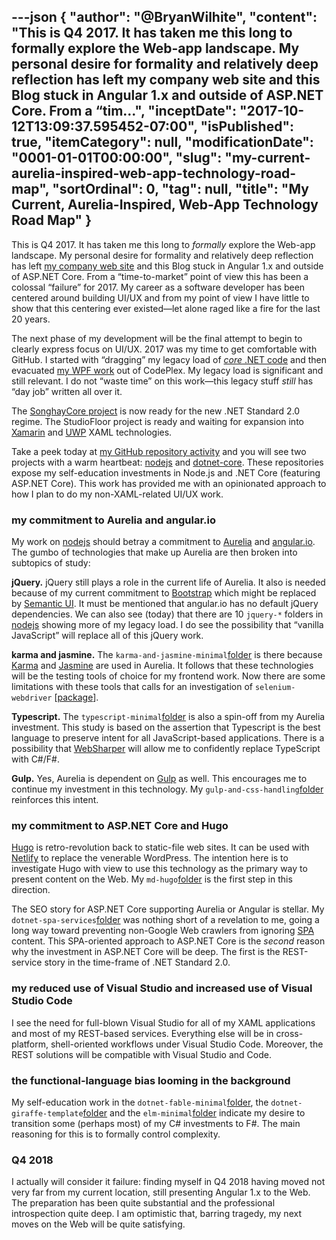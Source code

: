 ---json
{
  "author": "@BryanWilhite",
  "content": "This is Q4 2017. It has taken me this long to formally explore the Web-app landscape. My personal desire for formality and relatively deep reflection has left my company web site and this Blog stuck in Angular 1.x and outside of ASP.NET Core. From a “tim...",
  "inceptDate": "2017-10-12T13:09:37.595452-07:00",
  "isPublished": true,
  "itemCategory": null,
  "modificationDate": "0001-01-01T00:00:00",
  "slug": "my-current-aurelia-inspired-web-app-technology-road-map",
  "sortOrdinal": 0,
  "tag": null,
  "title": "My Current, Aurelia-Inspired, Web-App Technology Road Map"
}
---

This is Q4 2017. It has taken me this long to *formally* explore the Web-app landscape. My personal desire for formality and relatively deep reflection has left [my company web site](http://songhaysystem.com) and this Blog stuck in Angular 1.x and outside of ASP.NET Core. From a “time-to-market” point of view this has been a colossal “failure” for 2017. My career as a software developer has been centered around building UI/UX and from my point of view I have little to show that this centering ever existed—let alone raged like a fire for the last 20 years.

The next phase of my development will be the final attempt to begin to clearly express focus on UI/UX. 2017 was my time to get comfortable with GitHub. I started with “dragging” my legacy load of [*core* .NET code](https://github.com/BryanWilhite/SonghayCore) and then evacuated [my WPF work](https://github.com/BryanWilhite/Songhay.StudioFloor) out of CodePlex. My legacy load is significant and still relevant. I do not “waste time” on this work—this legacy stuff *still* has “day job” written all over it.

The [SonghayCore project](https://github.com/BryanWilhite/SonghayCore) is now ready for the new .NET Standard 2.0 regime. The StudioFloor project is ready and waiting for expansion into [Xamarin](https://www.xamarin.com/) and [UWP](https://docs.microsoft.com/en-us/windows/uwp/get-started/universal-application-platform-guide) XAML technologies.

Take a peek today at [my GitHub repository activity](https://github.com/BryanWilhite?tab=repositories) and you will see two projects with a warm heartbeat: [nodejs](https://github.com/BryanWilhite/nodejs) and [dotnet-core](https://github.com/BryanWilhite/dotnet-core). These repositories expose my self-education investments in Node.js and .NET Core (featuring ASP.NET Core). This work has provided me with an opinionated approach to how I plan to do my non-XAML-related UI/UX work.

### my commitment to Aurelia and angular.io

My work on [nodejs](https://github.com/BryanWilhite/nodejs) should betray a commitment to [Aurelia](https://github.com/BryanWilhite/nodejs/tree/master/aurelia-official) and [angular.io](https://github.com/BryanWilhite/nodejs/tree/master/angular.io-official). The gumbo of technologies that make up Aurelia are then broken into subtopics of study:

**jQuery.** jQuery still plays a role in the current life of Aurelia. It also is needed because of my current commitment to [Bootstrap](http://getbootstrap.com/) which might be replaced by [Semantic UI](https://semantic-ui.com/). It must be mentioned that angular.io has no default jQuery dependencies. We can also see (today) that there are 10 `jquery-*` folders in [nodejs](https://github.com/BryanWilhite/nodejs) showing more of my legacy load. I do see the possibility that “vanilla JavaScript” will replace all of this jQuery work.

**karma and jasmine.** The `karma-and-jasmine-minimal`[folder](https://github.com/BryanWilhite/nodejs/tree/master/karma-and-jasmine-minimal) is there because [Karma](https://karma-runner.github.io/) and [Jasmine](https://jasmine.github.io/) are used in Aurelia. It follows that these technologies will be the testing tools of choice for my frontend work. Now there are some limitations with these tools that calls for an investigation of `selenium-webdriver` [[package](https://www.npmjs.com/package/selenium-webdriver)].

**Typescript.** The `typescript-minimal`[folder](https://github.com/BryanWilhite/nodejs/tree/master/typescript-minimal) is also a spin-off from my Aurelia investment. This study is based on the assertion that Typescript is the best language to preserve intent for all JavaScript-based applications. There is a possibility that [WebSharper](https://websharper.com/) will allow me to confidently replace TypeScript with C#/F#.

**Gulp.** Yes, Aurelia is dependent on [Gulp](https://gulpjs.com/) as well. This encourages me to continue my investment in this technology. My `gulp-and-css-handling`[folder](https://github.com/BryanWilhite/nodejs/tree/master/gulp-and-css-handling) reinforces this intent.

### my commitment to ASP.NET Core and Hugo

[Hugo](https://gohugo.io/) is retro-revolution back to static-file web sites. It can be used with [Netlify](https://www.netlify.com/) to replace the venerable WordPress. The intention here is to investigate Hugo with view to use this technology as the primary way to present content on the Web. My `md-hugo`[folder](https://github.com/BryanWilhite/nodejs/tree/master/md-hugo) is the first step in this direction.

The SEO story for ASP.NET Core supporting Aurelia or Angular is stellar. My `dotnet-spa-services`[folder](https://github.com/BryanWilhite/dotnet-core/tree/master/dotnet-spa-services) was nothing short of a revelation to me, going a long way toward preventing non-Google Web crawlers from ignoring [SPA](https://en.wikipedia.org/wiki/Single-page_application) content. This SPA-oriented approach to ASP.NET Core is the *second* reason why the investment in ASP.NET Core will be deep. The first is the REST-service story in the time-frame of .NET Standard 2.0.

### my reduced use of Visual Studio and increased use of Visual Studio Code

I see the need for full-blown Visual Studio for all of my XAML applications and most of my REST-based services. Everything else will be in cross-platform, shell-oriented workflows under Visual Studio Code. Moreover, the REST solutions will be compatible with Visual Studio and Code.

### the functional-language bias looming in the background

My self-education work in the `dotnet-fable-minimal`[folder](https://github.com/BryanWilhite/dotnet-core/tree/master/dotnet-fable-minimal), the `dotnet-giraffe-template`[folder](https://github.com/BryanWilhite/dotnet-core/tree/master/dotnet-giraffe-template) and the `elm-minimal`[folder](https://github.com/BryanWilhite/nodejs/tree/master/elm-minimal) indicate my desire to transition some (perhaps most) of my C# investments to F#. The main reasoning for this is to formally control complexity.

### Q4 2018

I actually will consider it failure: finding myself in Q4 2018 having moved not very far from my current location, still presenting Angular 1.x to the Web. The preparation has been quite substantial and the professional introspection quite deep. I am optimistic that, barring tragedy, my next moves on the Web will be quite satisfying.

